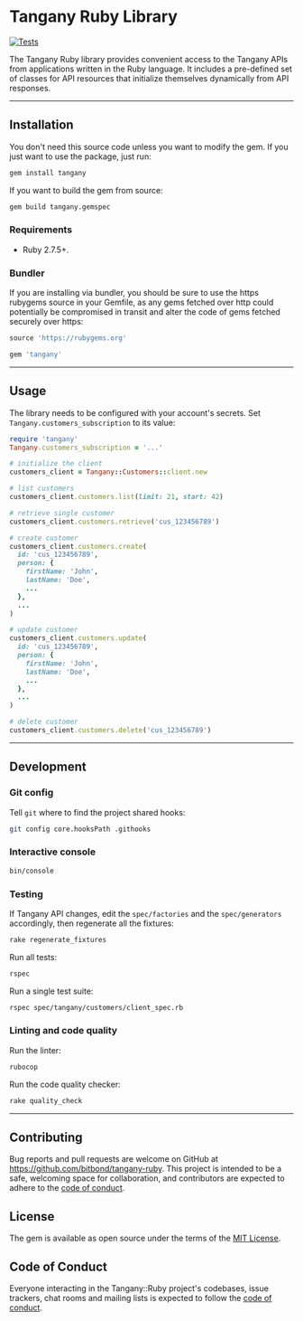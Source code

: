 # Tangany Ruby Library

[![Tests](https://github.com/bitbond/tangany-ruby/actions/workflows/main.yml/badge.svg)](https://github.com/bitbond/tangany-ruby/actions/workflows/main.yml)

The Tangany Ruby library provides convenient access to the Tangany APIs from applications written in the Ruby language. It includes a pre-defined set of classes for API resources that initialize themselves dynamically from API responses.

---

## Installation

You don't need this source code unless you want to modify the gem. If you just want to use the package, just run:

```sh
gem install tangany
```

If you want to build the gem from source:

```sh
gem build tangany.gemspec
```

### Requirements

- Ruby 2.7.5+.

### Bundler

If you are installing via bundler, you should be sure to use the https rubygems source in your Gemfile, as any gems fetched over http could potentially be compromised in transit and alter the code of gems fetched securely over https:

```ruby
source 'https://rubygems.org'

gem 'tangany'
```

---

## Usage

The library needs to be configured with your account's secrets. Set `Tangany.customers_subscription` to its value:

```ruby
require 'tangany'
Tangany.customers_subscription = '...'

# initialize the client
customers_client = Tangany::Customers::client.new

# list customers
customers_client.customers.list(limit: 21, start: 42)

# retrieve single customer
customers_client.customers.retrieve('cus_123456789')

# create customer
customers_client.customers.create(
  id: 'cus_123456789',
  person: {
    firstName: 'John',
    lastName: 'Doe',
    ...
  },
  ...
)

# update customer
customers_client.customers.update(
  id: 'cus_123456789',
  person: {
    firstName: 'John',
    lastName: 'Doe',
    ...
  },
  ...
)

# delete customer
customers_client.customers.delete('cus_123456789')
```

---

## Development

### Git config

Tell `git` where to find the project shared hooks:

```bash
git config core.hooksPath .githooks
```

### Interactive console

```sh
bin/console
```

### Testing

If Tangany API changes, edit the `spec/factories` and the `spec/generators` accordingly, then regenerate all the fixtures:

```sh
rake regenerate_fixtures
```

Run all tests:

```sh
rspec
```

Run a single test suite:

```sh
rspec spec/tangany/customers/client_spec.rb
```

### Linting and code quality

Run the linter:

```sh
rubocop
```

Run the code quality checker:

```sh
rake quality_check
```

---

## Contributing

Bug reports and pull requests are welcome on GitHub at https://github.com/bitbond/tangany-ruby. This project is intended to be a safe, welcoming space for collaboration, and contributors are expected to adhere to the [code of conduct](https://github.com/bitbond/tangany-ruby/blob/main/CODE_OF_CONDUCT.md).

## License

The gem is available as open source under the terms of the [MIT License](https://opensource.org/licenses/MIT).

## Code of Conduct

Everyone interacting in the Tangany::Ruby project's codebases, issue trackers, chat rooms and mailing lists is expected to follow the [code of conduct](https://github.com/bitbond/tangany-ruby/blob/main/CODE_OF_CONDUCT.md).
